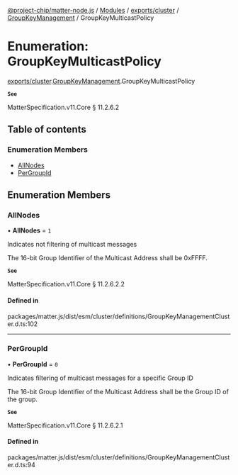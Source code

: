 [@project-chip/matter-node.js](../README.md) / [Modules](../modules.md) / [exports/cluster](../modules/exports_cluster.md) / [GroupKeyManagement](../modules/exports_cluster.GroupKeyManagement.md) / GroupKeyMulticastPolicy

# Enumeration: GroupKeyMulticastPolicy

[exports/cluster](../modules/exports_cluster.md).[GroupKeyManagement](../modules/exports_cluster.GroupKeyManagement.md).GroupKeyMulticastPolicy

**`See`**

MatterSpecification.v11.Core § 11.2.6.2

## Table of contents

### Enumeration Members

- [AllNodes](exports_cluster.GroupKeyManagement.GroupKeyMulticastPolicy.md#allnodes)
- [PerGroupId](exports_cluster.GroupKeyManagement.GroupKeyMulticastPolicy.md#pergroupid)

## Enumeration Members

### AllNodes

• **AllNodes** = ``1``

Indicates not filtering of multicast messages

The 16-bit Group Identifier of the Multicast Address shall be 0xFFFF.

**`See`**

MatterSpecification.v11.Core § 11.2.6.2.2

#### Defined in

packages/matter.js/dist/esm/cluster/definitions/GroupKeyManagementCluster.d.ts:102

___

### PerGroupId

• **PerGroupId** = ``0``

Indicates filtering of multicast messages for a specific Group ID

The 16-bit Group Identifier of the Multicast Address shall be the Group ID of the group.

**`See`**

MatterSpecification.v11.Core § 11.2.6.2.1

#### Defined in

packages/matter.js/dist/esm/cluster/definitions/GroupKeyManagementCluster.d.ts:94
